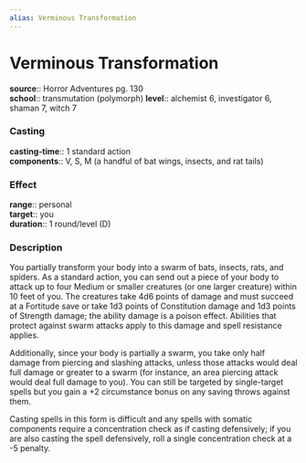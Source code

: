 ```yaml
---
alias: Verminous Transformation
---
```


# Verminous Transformation 

**source**:: Horror Adventures pg. 130  
**school**:: transmutation (polymorph)
**level**:: alchemist 6, investigator 6, shaman 7, witch 7

### Casting 

**casting-time**:: 1 standard action  
**components**:: V, S, M (a handful of bat wings, insects, and rat tails)

### Effect 

**range**:: personal  
**target**:: you  
**duration**:: 1 round/level (D)

### Description 

You partially transform your body into a swarm of bats, insects, rats, and spiders. As a standard action, you can send out a piece of your body to attack up to four Medium or smaller creatures (or one larger creature) within 10 feet of you. The creatures take 4d6 points of damage and must succeed at a Fortitude save or take 1d3 points of Constitution damage and 1d3 points of Strength damage; the ability damage is a poison effect. Abilities that protect against swarm attacks apply to this damage and spell resistance applies.  
  
Additionally, since your body is partially a swarm, you take only half damage from piercing and slashing attacks, unless those attacks would deal full damage or greater to a swarm (for instance, an area piercing attack would deal full damage to you). You can still be targeted by single-target spells but you gain a +2 circumstance bonus on any saving throws against them.  
  
Casting spells in this form is difficult and any spells with somatic components require a concentration check as if casting defensively; if you are also casting the spell defensively, roll a single concentration check at a -5 penalty.

